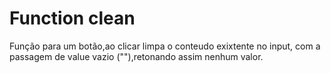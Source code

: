 # Function clean
 Função para um botão,ao clicar limpa o conteudo exixtente no input, com a passagem de value vazio (""),retonando assim nenhum valor.
